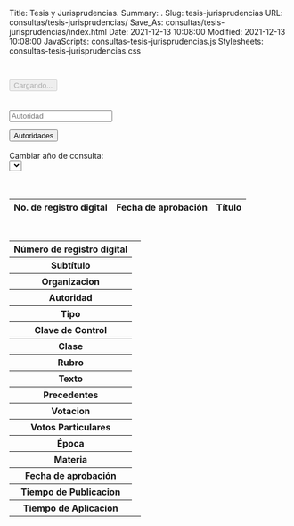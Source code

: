 Title: Tesis y Jurisprudencias.
Summary: .
Slug: tesis-jurisprudencias
URL: consultas/tesis-jurisprudencias/
Save_As: consultas/tesis-jurisprudencias/index.html
Date: 2021-12-13 10:08:00
Modified: 2021-12-13 10:08:00
JavaScripts: consultas-tesis-jurisprudencias.js
Stylesheets: consultas-tesis-jurisprudencias.css


<div id='consultas'>
  <div class="container" style="overflow:auto;" >
    <h2 id="consultaJuzgado"></h2>
  </div>
  <div class="container d-flex justify-content-center" style="overflow:auto;" >
    <button id="divcargando" class="btn btn-lg btn-light"  type="button" disabled>
      <span class="spinner-border spinner-border-lg" role="status" aria-hidden="true"></span>
      Cargando...
    </button>
  </div>
  <div class="container" id="autoridades" style="overflow:auto;" >
    <br><br>
    <div class="input-group">
      <div class="input-group-prepend">
        <span class="input-group-text" id="basic-addon2"><i class="fa fa-search"></i></span>
      </div>
      <input id="search-autoridad" type="text" class="form-control" placeholder="Autoridad" aria-describedby="basic-addon2">
    </div>
    <span class="list-countAutoridades"></span>
    <ul class ="titleAutoridades-ul ul list-group" id="listAutoridades">
    </ul>
  </div>
  <div class="container" id="tablaResultado" style="overflow:auto;" >
    <button id="btnbackAutoridades" type="button" class="btn btn-secondary">
      <i class="fa fa-arrow-left" aria-hidden="true"></i>
      Autoridades
    </button>
    <br><br>
    <div class="row g-3 align-items-center">
      <div class="col-auto">
        <label for="anio">Cambiar año de consulta:</label>
      </div>
      <div class="col-auto">
        <select class="form-control" id="anio"></select>
      </div>
    </div>
    <br><br>
    <table id="ListasTable" class="table table-striped table-bordered" style="width:100%">
      <thead>
        <tr>
          <th>No. de registro digital</th>
          <th>Fecha de aprobación</th>
          <th>Título</th>
        </tr>
      </thead>
    </table>
  </div>
  <div class="container" id="tablaDetalle" style="overflow:auto;" >
    <h2 id="detalleTitulo"></h2>
    <table id="ListasTable" class="table table-striped table-bordered" style="width:100%">
      <tbody>
        <tr>
          <th>Número de registro digital</th>
          <td><span id="detalleRegistro"></span></td>
        </tr>
        <tr>
          <th>Subtítulo</th>
          <td><span id="detalleSubtitulo"></span></td>
        </tr>
        <tr>
          <th>Organizacion</th>
          <td><span id="detalleDistrito"></span></td>
        </tr>
        <tr>
          <th>Autoridad</th>
          <td><span id="detalleAutoridad"></span></td>
        </tr>
        <tr>
          <th>Tipo</th>
          <td><span id="detalleTipo"></span></td>
        </tr>
        <tr>
          <th>Clave de Control</th>
          <td><span id="detalleClaveControl"></span></td>
        </tr>
        <tr>
          <th>Clase</th>
          <td><span id="detalleClase"></span></td>
        </tr>
        <tr>
          <th>Rubro</th>
          <td><span id="detalleRubro"></span></td>
        </tr>
        <tr>
          <th>Texto</th>
          <td><span id="detalleTexto"></span></td>
        </tr>
        <tr>
          <th>Precedentes</th>
          <td><span id="detallePrecedentes"></span></td>
        </tr>
        <tr>
          <th>Votacion</th>
          <td><span id="detalleVotacion"></span></td>
        </tr>
        <tr>
          <th>Votos Particulares</th>
          <td><span id="detalleVotosParticulares"></span></td>
        </tr>
        <tr>
          <th>Época</th>
          <td><span id="detalleEpoca"></span></td>
        </tr>
        <tr>
          <th>Materia</th>
          <td><span id="detalleMateria"></span></td>
        </tr>
        <tr>
          <th>Fecha de aprobación</th>
          <td><span id="detalleAprobacionFecha"></span></td>
        </tr>
        <tr>
          <th>Tiempo de Publicacion</th>
          <td><span id="detallePublicacionTiempo"></span></td>
        </tr>
        <tr>
          <th>Tiempo de Aplicacion</th>
          <td><span id="detalleAplicacionTiempo"></span></td>
        </tr>
      </tbody>
    </table>
  </div>
</div>
